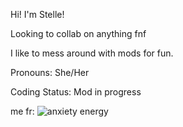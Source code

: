 Hi! I'm Stelle!

Looking to collab on anything fnf

I like to mess around with mods for fun.

Pronouns: She/Her

Coding Status: Mod in progress

me fr:
![anxiety energy](https://github.com/StelleTheDemon/StelleTheDemon/assets/162179352/55735123-2c0b-4128-8c96-1b90ab38d799)

<!---
StelleTheDemon/StelleTheDemon is a ✨ special ✨ repository because its `README.md` (this file) appears on your GitHub profile.
You can click the Preview link to take a look at your changes.
--->
